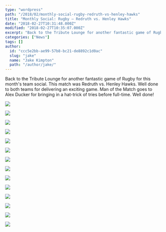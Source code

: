 ```yaml
---
type: "wordpress"
path: "/2018/02/monthly-social-rugby-redruth-vs-henley-hawks"
title: "Monthly Social: Rugby – Redruth vs. Henley Hawks"
date: "2018-02-27T10:31:48.000Z"
modified: "2018-02-27T10:35:07.000Z"
excerpt: "Back to the Tribute Lounge for another fantastic game of Rugby for this month’s team social. This match was Redruth vs. Henley Hawks. Well done to both teams for delivering an exciting game. Man of the Match goes to Alex Ducker for bringing in a hat-trick of tries before full-time. Well done!"
categories: ["News"]
tags: []
author:
  id: "ccc5e2bb-ae99-57b8-bc21-de8892c1d0ac"
  slug: "jake"
  name: "Jake Kimpton"
  path: "/author/jake/"
---
```

Back to the Tribute Lounge for another fantastic game of Rugby for this month's team social. This match was Redruth vs. Henley Hawks. Well done to both teams for delivering an exciting game. Man of the Match goes to Alex Ducker for bringing in a hat-trick of tries before full-time. Well done!

<section class="gallery">

![](/wp-content/uploads/2018/02/2018-02-17-13.06.29.jpg)

![](/wp-content/uploads/2018/02/2018-02-17-13.06.57.jpg)

![](/wp-content/uploads/2018/02/2018-02-17-13.19.32.jpg)

![](/wp-content/uploads/2018/02/2018-02-17-13.19.39.jpg)

![](/wp-content/uploads/2018/02/2018-02-17-14.32.33.jpg)

![](/wp-content/uploads/2018/02/2018-02-17-15.04.33.jpg)

![](/wp-content/uploads/2018/02/27858593_10156184811903200_3133325541855995963_n.jpg)

![](/wp-content/uploads/2018/02/27867277_10156184812328200_1798671222998130347_n.jpg)

![](/wp-content/uploads/2018/02/27867747_10156184811778200_3894421082668963701_n.jpg)

![](/wp-content/uploads/2018/02/28055861_10156184811393200_2414425880483266744_n.jpg)

![](/wp-content/uploads/2018/02/28166412_10156184812173200_8029638173656286225_n.jpg)

![](/wp-content/uploads/2018/02/d2dzjyo4yc2sta.cloudfront.jpg)

![](/wp-content/uploads/2018/02/DSCF1005.jpg)

![](/wp-content/uploads/2018/02/DSCF1010.jpg)

</section>

